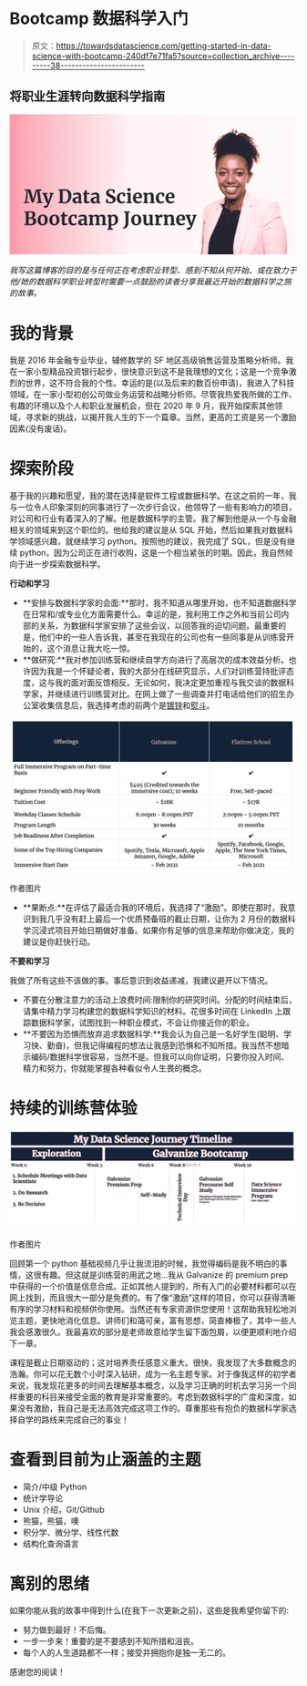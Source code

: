 # Bootcamp 数据科学入门

> 原文：<https://towardsdatascience.com/getting-started-in-data-science-with-bootcamp-240df7e71fa5?source=collection_archive---------38----------------------->

## 将职业生涯转向数据科学指南

![](img/8b5154cb589566c42dcdb0f0892d72bc.png)

*我写这篇博客的目的是与任何正在考虑职业转型、感到不知从何开始、或在致力于他/她的数据科学职业转型时需要一点鼓励的读者分享我最近开始的数据科学之旅的故事。*

# 我的背景

我是 2016 年金融专业毕业，辅修数学的 SF 地区高级销售运营及策略分析师。我在一家小型精品投资银行起步，很快意识到这不是我理想的文化；这是一个竞争激烈的世界，这不符合我的个性。幸运的是(以及后来的数百份申请)，我进入了科技领域，在一家小型初创公司做业务运营和战略分析师。尽管我热爱我所做的工作、有趣的环境以及个人和职业发展机会，但在 2020 年 9 月，我开始探索其他领域，寻求新的挑战，以揭开我人生的下一个篇章。当然，更高的工资是另一个激励因素(没有废话)。

# 探索阶段

基于我的兴趣和愿望，我的潜在选择是软件工程或数据科学。在这之前的一年，我与一位令人印象深刻的同事进行了一次步行会议，他领导了一些有影响力的项目，对公司和行业有着深入的了解。他是数据科学的主管。我了解到他是从一个与金融相关的领域来到这个职位的。他给我的建议是从 SQL 开始，然后如果我对数据科学领域感兴趣，就继续学习 python。按照他的建议，我完成了 SQL，但是没有继续 python，因为公司正在进行收购，这是一个相当紧张的时期。因此，我自然倾向于进一步探索数据科学。

**行动和学习**

*   **安排与数据科学家的会面:**那时，我不知道从哪里开始，也不知道数据科学在日常和/或专业化方面需要什么。幸运的是，我利用工作之外和当前公司内部的关系，为数据科学家安排了这些会议，以回答我的迫切问题。最重要的是，他们中的一些人告诉我，甚至在我现在的公司也有一些同事是从训练营开始的，这个消息让我大吃一惊。
*   **做研究:**我对参加训练营和继续自学方向进行了高层次的成本效益分析。也许因为我是一个怀疑论者，我的大部分在线研究显示，人们对训练营持批评态度，这与我的面对面反馈相反。无论如何，我决定更加重视与我交谈的数据科学家，并继续进行训练营对比。在网上做了一些调查并打电话给他们的招生办公室收集信息后，我选择考虑的前两个是[镀锌](https://www.galvanize.com/data-science-bootcamp)和[熨斗](https://flatironschool.com/career-courses/data-science-bootcamp)。

![](img/cc3119589280edb04b388b527350d4d2.png)

作者图片

*   **果断点:**在评估了最适合我的环境后，我选择了“激励”。即使在那时，我意识到我几乎没有赶上最后一个优质预备班的截止日期，让你为 2 月份的数据科学沉浸式项目开始日期做好准备。如果你有足够的信息来帮助你做决定，我的建议是你赶快行动。

**不要和学习**

我做了所有这些不该做的事。事后意识到收益递减，我建议避开以下情况。

*   不要在分散注意力的活动上浪费时间:限制你的研究时间。分配的时间结束后，请集中精力学习构建您的数据科学知识的材料。花很多时间在 LinkedIn 上跟踪数据科学家，试图找到一种职业模式，不会让你接近你的职业。
*   **不要因为恐惧而放弃追求数据科学:**我会认为自己是一名好学生(聪明、学习快、勤奋)，但我记得编程的想法让我感到恐惧和不知所措。我当然不想暗示编码/数据科学很容易，当然不是。但我可以向你证明，只要你投入时间、精力和努力，你就能掌握各种看似令人生畏的概念。

# 持续的训练营体验

![](img/924604007fa9a39eb6edb2bca43e3e3e.png)

作者图片

回顾第一个 python 基础视频几乎让我流泪的时候，我觉得编码是我不明白的事情，这很有趣。但这就是训练营的用武之地…我从 Galvanize 的 premium prep 中获得的一个价值是信息合成。正如其他人提到的，所有入门的必要材料都可以在网上找到，而且很大一部分是免费的。有了像“激励”这样的项目，你可以获得清晰有序的学习材料和视频供你使用。当然还有专家资源供您使用！这帮助我轻松地浏览主题，更快地消化信息。讲师们和蔼可亲，富有思想，简直棒极了，其中一些人我会感激很久。我最喜欢的部分是老师故意给学生留下面包屑，以便更顺利地介绍下一章。

课程是截止日期驱动的；这对培养责任感意义重大。很快，我发现了大多数概念的浩瀚。你可以花无数个小时深入钻研，成为一名主题专家。对于像我这样的初学者来说，我发现花更多的时间去理解基本概念，以及学习正确的时机去学习另一个同样重要的科目来接受全面的教育是非常重要的。考虑到数据科学的广度和深度，如果没有激励，我自己是无法高效完成这项工作的。尊重那些有抱负的数据科学家选择自学的路线来完成自己的事业！

# 查看到目前为止涵盖的主题

*   简介/中级 Python
*   统计学导论
*   Unix 介绍，Git/Github
*   熊猫，熊猫，噢
*   积分学、微分学、线性代数
*   结构化查询语言

# 离别的思绪

如果你能从我的故事中得到什么(在我下一次更新之前)，这些是我希望你留下的:

*   努力做到最好！不后悔。
*   一步一步来！重要的是不要感到不知所措和沮丧。
*   每个人的人生道路都不一样；接受并拥抱你是独一无二的。

感谢您的阅读！